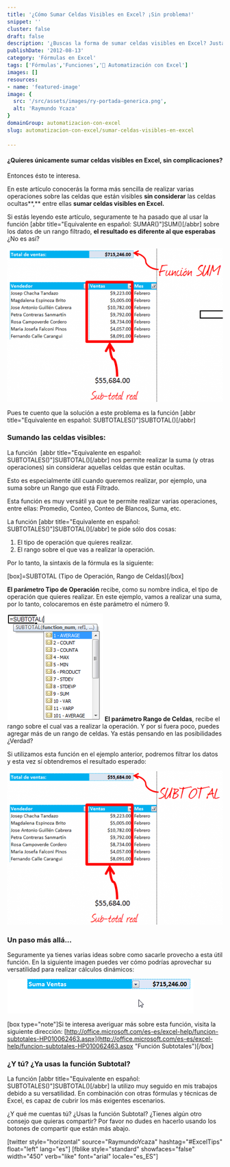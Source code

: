 ```yaml
---
title: '¿Cómo Sumar Celdas Visibles en Excel? ¡Sin problema!'
snippet: ''
cluster: false
draft: false 
description: '¿Buscas la forma de sumar celdas visibles en Excel? Justamente de eso trato en este artículo.'
publishDate: '2012-08-13'
category: 'Fórmulas en Excel'
tags: ['Fórmulas','Funciones','🤖 Automatización con Excel']
images: []
resources: 
- name: 'featured-image'
image: {
  src: '/src/assets/images/ry-portada-generica.png',
  alt: 'Raymundo Ycaza'
}
domainGroup: automatizacion-con-excel
slug: automatizacion-con-excel/sumar-celdas-visibles-en-excel

---
```


#### ¿Quieres únicamente sumar celdas visibles en Excel, sin complicaciones?

Entonces ésto te interesa.

En este artículo conocerás la forma más sencilla de realizar varias operaciones sobre las celdas que están visibles **sin considerar** las celdas ocultas**,** entre ellas **sumar celdas visibles en Excel.**

Si estás leyendo este artículo, seguramente te ha pasado que al usar la función \[abbr title="Equivalente en español: SUMAR()"\]SUM()\[/abbr\] sobre los datos de un rango filtrado, **el resultado es diferente al que esperabas** ¿No es así?

![Diferencias al usar la función SUM](/src/assets/images/2023/diferencias-funcion-sum-600x4261.png "Diferencias al usar la función SUM")

Pues te cuento que la solución a este problema es la función \[abbr title="Equivalente en español: SUBTOTALES()"\]SUBTOTAL()\[/abbr\]

### Sumando las celdas visibles:

La función  \[abbr title="Equivalente en español: SUBTOTALES()"\]SUBTOTAL()\[/abbr\] nos permite realizar la suma (y otras operaciones) sin considerar aquellas celdas que están ocultas.

Esto es especialmente útil cuando queremos realizar, por ejemplo, una suma sobre un Rango que está Filtrado.

Esta función es muy versátil ya que te permite realizar varias operaciones, entre ellas: Promedio, Conteo, Conteo de Blancos, Suma, etc.

La función \[abbr title="Equivalente en español: SUBTOTALES()"\]SUBTOTAL()\[/abbr\] te pide sólo dos cosas:

1. El tipo de operación que quieres realizar.
2. El rango sobre el que vas a realizar la operación.

Por lo tanto, la sintaxis de la fórmula es la siguiente:

\[box\]=SUBTOTAL (Tipo de Operación, Rango de Celdas)\[/box\]

**El parámetro Tipo de Operación** recibe, como su nombre indica, el tipo de operación que quieres realizar. En este ejemplo, vamos a realizar una suma, por lo tanto, colocaremos en éste parámetro el número 9.

![Sumar celdas visibles en Excel](/src/assets/images/2023/subtotal-parametros1.png "Función SUBTOTAL") **El parámetro Rango de Celdas**, recibe el rango sobre el cual vas a realizar la operación. Y por si fuera poco, puedes agregar más de un rango de celdas. Ya estás pensando en las posibilidades ¿Verdad?

Si utilizamos esta función en el ejemplo anterior, podremos filtrar los datos y esta vez sí obtendremos el resultado esperado:

![Sumar celdas visibles en Excel](/src/assets/images/2023/resultado-suma-subtotal-600x4261.png "Resultado de la suma con la función Subtotal()")

### Un paso más allá...

Seguramente ya tienes varias ideas sobre como sacarle provecho a esta útil función. En la siguiente imagen puedes ver cómo podrías aprovechar su versatilidad para realizar cálculos dinámicos:

![Sumar celdas visibles en Excel](/src/assets/images/2023/subtotal-dinamico-001.gif "Subtotal Dinámico")

\[box type="note"\]Si te interesa averiguar más sobre esta función, visita la siguiente dirección: [http://office.microsoft.com/es-es/excel-help/funcion-subtotales-HP010062463.aspx](http://office.microsoft.com/es-es/excel-help/funcion-subtotales-HP010062463.aspx "Función Subtotales")\[/box\]

### ¿Y tú? ¿Ya usas la función Subtotal?

La función \[abbr title="Equivalente en español: SUBTOTALES()"\]SUBTOTAL()\[/abbr\] la utilizo muy seguido en mis trabajos debido a su versatilidad. En combinación con otras fórmulas y técnicas de Excel, es capaz de cubrir los más exigentes escenarios.

¿Y qué me cuentas tú? ¿Usas la función Subtotal? ¿Tienes algún otro consejo que quieras compartir? Por favor no dudes en hacerlo usando los botones de compartir que están más abajo.

\[twitter style="horizontal" source="RaymundoYcaza" hashtag="#ExcelTips" float="left" lang="es"\] \[fblike style="standard" showfaces="false" width="450" verb="like" font="arial" locale="es\_ES"\]
